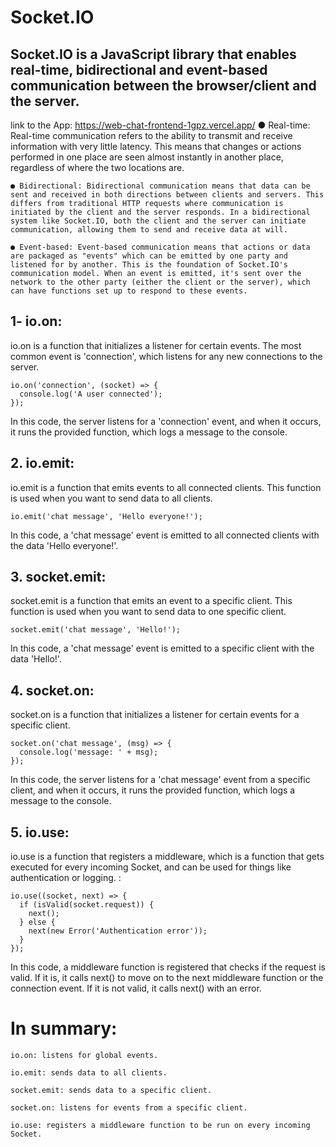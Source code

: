  # Socket.IO
 ## Socket.IO is a JavaScript library that enables real-time, bidirectional and event-based communication between the browser/client and the server.
 link to the App: https://web-chat-frontend-1gpz.vercel.app/
    ● Real-time: Real-time communication refers to the ability to transmit and receive information with very little latency. This means that changes or actions performed in one place are seen almost instantly in another place, regardless of where the two locations are.

    ● Bidirectional: Bidirectional communication means that data can be sent and received in both directions between clients and servers. This differs from traditional HTTP requests where communication is initiated by the client and the server responds. In a bidirectional system like Socket.IO, both the client and the server can initiate communication, allowing them to send and receive data at will.

    ● Event-based: Event-based communication means that actions or data are packaged as "events" which can be emitted by one party and listened for by another. This is the foundation of Socket.IO's communication model. When an event is emitted, it's sent over the network to the other party (either the client or the server), which can have functions set up to respond to these events.
## 1- io.on:
io.on is a function that initializes a listener for certain events. The most common event is 'connection', which listens for any new connections to the server.

```
io.on('connection', (socket) => {
  console.log('A user connected');
});
```
In this code, the server listens for a 'connection' event, and when it occurs, it runs the provided function, which logs a message to the console.

## 2. io.emit:
io.emit is a function that emits events to all connected clients. This function is used when you want to send data to all clients.

```
io.emit('chat message', 'Hello everyone!');
```
In this code, a 'chat message' event is emitted to all connected clients with the data 'Hello everyone!'.

## 3. socket.emit:
socket.emit is a function that emits an event to a specific client. This function is used when you want to send data to one specific client. 
```
socket.emit('chat message', 'Hello!');
```
In this code, a 'chat message' event is emitted to a specific client with the data 'Hello!'.

## 4. socket.on:
socket.on is a function that initializes a listener for certain events for a specific client. 
```
socket.on('chat message', (msg) => {
  console.log('message: ' + msg);
});
```
In this code, the server listens for a 'chat message' event from a specific client, and when it occurs, it runs the provided function, which logs a message to the console.

## 5. io.use:
io.use is a function that registers a middleware, which is a function that gets executed for every incoming Socket, and can be used for things like authentication or logging. :
```
io.use((socket, next) => {
  if (isValid(socket.request)) {
    next();
  } else {
    next(new Error('Authentication error'));
  }
});
```
In this code, a middleware function is registered that checks if the request is valid. If it is, it calls next() to move on to the next middleware function or the connection event. If it is not valid, it calls next() with an error.

# In summary:

    io.on: listens for global events.

    io.emit: sends data to all clients.

    socket.emit: sends data to a specific client.

    socket.on: listens for events from a specific client.

    io.use: registers a middleware function to be run on every incoming Socket.
